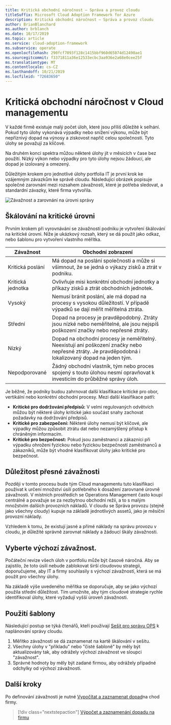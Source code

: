 ```yaml
---
title: Kritická obchodní náročnost – Správa a provoz cloudu
titleSuffix: Microsoft Cloud Adoption Framework for Azure
description: Kritická obchodní náročnost – Správa a provoz cloudu
author: BrianBlanchard
ms.author: brblanch
ms.date: 10/17/2019
ms.topic: article
ms.service: cloud-adoption-framework
ms.subservice: operate
ms.openlocfilehash: 290fcf7093f128c1415bbf960d65074d12490ae1
ms.sourcegitcommit: f3371811a36e12533ecbc3aa936e2a68e0cee25f
ms.translationtype: MT
ms.contentlocale: cs-CZ
ms.lasthandoff: 10/21/2019
ms.locfileid: "72683650"
---
```

# <a name="business-criticality-in-cloud-management"></a>Kritická obchodní náročnost v Cloud managementu

V každé firmě existuje malý počet úloh, které jsou příliš důležité k selhání. Pokud tyto úlohy vykonává výpadky nebo snížení výkonu, může být nepříznivý dopad na výnosy a ziskovost napříč celou společností. Tyto úlohy se považují za klíčové.

Na druhém konci spektra můžou některé úlohy jít v měsících v čase bez použití. Nízký výkon nebo výpadky pro tyto úlohy nejsou žádoucí, ale dopad je izolovaný a omezený.

Důležitým krokem pro jednotlivé úlohy portfolia IT je první krok ke vzájemným závazkům ke správě cloudu.
Následující obrázek popisuje společné zarovnání mezi rozsahem závažnosti, které je potřeba sledovat, a standardní závazky, které firma vytvořila.

![Závažnost a zarovnání na úrovni správy](../../_images/manage/cloud-criticality-alignment.png)

## <a name="criticality-scale"></a>Škálování na kritické úrovni

Prvním krokem při vyrovnávání se závažností podniku je vytvoření škálování na kritické úrovni. Níže je ukázkový rozsah, který se dá použít jako odkaz, nebo šablonu pro vytvoření vlastního měřítka.

|Závažnost  |Obchodní zobrazení  |
|---------|---------|
|Kritická poslání|Má dopad na poslání společnosti a může si všimnout, že se jedná o výkazy zisků a ztrát v podniku.|
|Kritická jednotka|Ovlivňuje misi konkrétní obchodní jednotky a příkazy zisků a ztrát obchodních jednotek.|
|Vysoký|Nemusí bránit poslání, ale má dopad na procesy s vysokou důležitostí. V případě výpadků se dají měřit měřitelná ztráta.|
|Střední|Dopad na procesy je pravděpodobný. Ztráty jsou nízké nebo neměřitelné, ale jsou nejspíš poškození značky nebo nepřesné ztráty.|
|Nízký|Dopad na obchodní procesy je neměřitelný. Neexistují ani poškození značky nebo nepřesné ztráty. Je pravděpodobná i lokalizovaný dopad na jeden tým.|
|Nepodporované|Žádný obchodní vlastník, tým nebo proces spojený s touto úlohou nesmí opravňovat k investicím do průběžné správy úloh.|

Je běžné, že podniky budou zahrnovat další klasifikace kritické pro obor, vertikální nebo konkrétní obchodní procesy. Mezi další klasifikace patří:

- **Kritické pro dodržování předpisů:** V velmi regulovaných odvětvích můžou být některé úlohy kritické jako součást snahy zachovat požadavky na dodržování předpisů.
- **Kritické pro zabezpečení:** Některé úlohy nemusí být klíčové, ale výpadky můžou způsobit ztrátu dat nebo nezamýšlený přístup k chráněným informacím.
- **Kritické pro bezpečnost:** Pokud jsou zaměstnanci a zákazníci při výpadku ohroženi fyzickou nebo fyzickou bezpečností zaměstnanců a zákazníků, může být vhodné klasifikovat úlohy jako kritické pro bezpečnost.

## <a name="importance-of-accurate-criticality"></a>Důležitost přesné závažnosti

Později v tomto procesu bude tým Cloud managementu tuto klasifikaci používat k určení množství úsilí potřebného k dosažení zarovnané úrovně závažnosti. V místních prostředích se Operations Management často koupí centrálně a považuje se za nezbytnou obchodní režii, a to s malým množstvím dalších provozních nákladů. V cloudu se Správa provozu (stejně jako všechny cloudy) kupuje na základě jednotlivých assetů, jako je měsíční provozní náklady.

Vzhledem k tomu, že existují jasné a přímé náklady na správu provozu v cloudu, je důležité správně zarovnat náklady a žádoucí škály závažnosti.

## <a name="select-a-default-criticality"></a>Vyberte výchozí závažnost.

Počáteční revize všech úloh v portfoliu může být časově náročná. Aby se zajistilo, že toto úsilí nebude zablokovat širší cloudovou strategii, doporučujeme, aby IT a firmy souhlasily s výchozí závažností, která se má použít pro všechny úlohy.

Na základě výše uvedeného měřítka se doporučuje, aby se jako výchozí použila střední důležitost. Tím umožníte, aby tým cloudové strategie rychle identifikoval úlohy, které vyžadují vyšší úroveň závažnosti.

## <a name="using-the-template"></a>Použití šablony

Následující postup se týká čtenářů, kteří používají [Sešit pro správu OPS](https://raw.githubusercontent.com/microsoft/CloudAdoptionFramework/master/manage/opsmanagementworkbook.xlsx) k naplánování správy cloudu.

1. Měřítko závažnosti se dá zaznamenat na kartě škálování v sešitu.
2. Všechny úlohy v "příkladu" nebo "čisté šabloně" by měly být aktualizovány tak, aby odrážely výchozí závažnost ve sloupci "závažnost".
3. Správné hodnoty by měly být zadané firmou, aby odrážely případné odchylky od výchozí závažnosti.

## <a name="next-steps"></a>Další kroky

Po definování závažnosti je nutné [Vypočítat a zaznamenat dopad](./impact.md)na chod firmy.

> [!div class="nextstepaction"]
> [Výpočet a zaznamenání dopadu na firmu](./impact.md)
